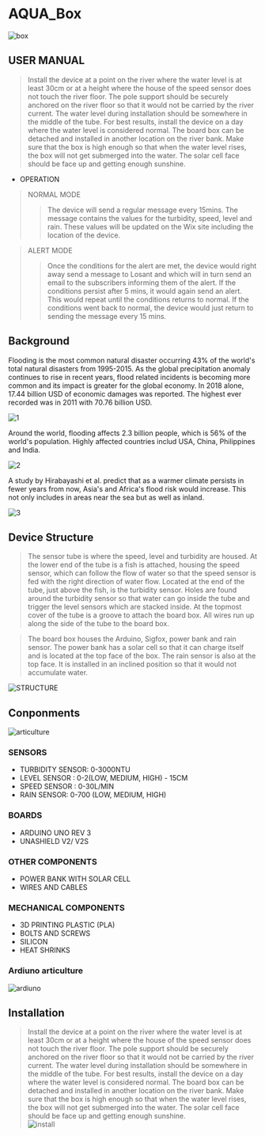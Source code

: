 # AQUA_Box
![box](https://github.com/IIOTproject/AQUA_Box/blob/master/install/81726474_583258675571824_2878367119047655424_n.jpg)

## USER MANUAL
> Install the device at a point on the river where the water level is at least 30cm or at a height where the house of the speed sensor does not touch the river floor. The pole support should be securely anchored on the river floor so that it would not be carried by the river current. The water level during installation should be somewhere in the middle of the tube. For best results, install the device on a day where the water level is considered normal. 
The board box can be detached and installed in another location on the river bank. Make sure that the box is high enough so that when the water level rises, the box will not get submerged into the water. The solar cell face should be face up and getting enough sunshine. 
 
* OPERATION
> NORMAL MODE
>> The device will send a regular message every 15mins. The message contains the values for the turbidity, speed, level and rain. These values will be updated on the Wix site including the location of the device. 
 
> ALERT MODE
>> Once the conditions for the alert are met, the device would right away send a message to Losant and which will in turn send an email to the subscribers informing them of the alert. If the conditions persist after 5 mins, it would again send an alert. This would repeat until the conditions returns to normal. If the conditions went back to normal, the device would just return to sending the message every 15 mins.
 


## Background
Flooding is the most common natural disaster occurring 43% of the world's total natural disasters from 1995-2015. As the global precipitation anomaly continues to rise in recent years, flood related incidents is becoming more common and its impact is greater for the global economy. In 2018 alone, 17.44 billion USD of economic damages was reported. The highest ever recorded was in 2011 with 70.76 billion USD. 

![1](https://github.com/IIOTproject/AQUA_Box/blob/master/Reference_pic/1.png)

Around the world, flooding affects 2.3 billion people, which is 56% of the world's population. Highly affected countries includ USA, China, Philippines and India.

![2](https://github.com/IIOTproject/AQUA_Box/blob/master/Reference_pic/2.png)

A study by Hirabayashi et al. predict that as a warmer climate persists in fewer years from now, Asia's and Africa's flood risk would increase. This not only includes in areas near the sea but as well as inland.

![3](https://github.com/IIOTproject/AQUA_Box/blob/master/Reference_pic/3.png)

## Device Structure
> The sensor tube is where the speed, level and turbidity are housed. At the lower end of the tube is a fish is attached, housing the speed sensor, which can follow the flow of water so that the speed sensor is fed with the right direction of water flow. Located at the end of the tube, just above the fish, is the turbidity sensor. Holes are found around the turbidity sensor so that water can go inside the tube and trigger the level sensors which are stacked inside. At the topmost cover of the tube is a groove to attach the board box. All wires run up along the side of the tube to the board box.
 
> The board box houses the Arduino, Sigfox, power bank and rain sensor. The power bank has a solar cell so that it can charge itself and is located at the top face of the box. The rain sensor is also at the top face. It is installed in an inclined position so that it would not accumulate water. 

![STRUCTURE](https://github.com/IIOTproject/AQUA_Box/blob/master/part%20description%202.PNG)
 
## Conponments
![articulture](https://github.com/IIOTproject/AQUA_Box/blob/master/ardiuno_structure/4.png)
### SENSORS
* TURBIDITY SENSOR: 0-3000NTU 
*	LEVEL SENSOR : 0-2(LOW, MEDIUM, HIGH) - 15CM
*	SPEED SENSOR : 0-30L/MIN
*	RAIN SENSOR: 0-700 (LOW, MEDIUM, HIGH)
### BOARDS
*	ARDUINO UNO REV 3
*	UNASHIELD V2/ V2S
### OTHER COMPONENTS
*	POWER BANK WITH SOLAR CELL
*	WIRES AND CABLES
### MECHANICAL COMPONENTS
*	3D PRINTING PLASTIC (PLA)
*	BOLTS AND SCREWS
*	SILICON
*	HEAT SHRINKS
### Ardiuno articulture
![ardiuno](https://github.com/IIOTproject/AQUA_Box/blob/master/ardiuno_structure/5.png)


## Installation
> Install the device at a point on the river where the water level is at least 30cm or at a height where the house of the speed sensor does not touch the river floor. The pole support should be securely anchored on the river floor so that it would not be carried by the river current. The water level during installation should be somewhere in the middle of the tube. For best results, install the device on a day where the water level is considered normal. 
> The board box can be detached and installed in another location on the river bank. Make sure that the box is high enough so that when the water level rises, the box will not get submerged into the water. The solar cell face should be face up and getting enough sunshine.  
![install](https://github.com/IIOTproject/AQUA_Box/blob/master/install/installation.png)


